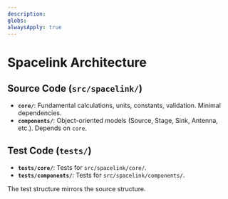 ```yaml
---
description: 
globs: 
alwaysApply: true
---
```

# Spacelink Architecture

## Source Code (`src/spacelink/`)

*   **`core/`**: Fundamental calculations, units, constants, validation. Minimal dependencies.
*   **`components/`**: Object-oriented models (Source, Stage, Sink, Antenna, etc.). Depends on `core`.

## Test Code (`tests/`)

*   **`tests/core/`**: Tests for `src/spacelink/core/`.
*   **`tests/components/`**: Tests for `src/spacelink/components/`.

The test structure mirrors the source structure.
